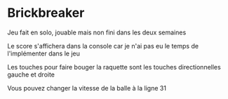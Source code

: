 # Brickbreaker

Jeu fait en solo, jouable mais non fini dans les deux semaines

Le score s'affichera dans la console car je n'ai pas eu le temps de l'implémenter dans le jeu

Les touches pour faire bouger la raquette sont les touches directionnelles gauche et droite

Vous pouvez changer la vitesse de la balle à la ligne 31
